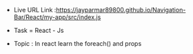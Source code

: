 - Live URL Link :https://jayparmar89800.github.io/Navigation-Bar/React/my-app/src/index.js

 * Task = React - Js

 - Topic : In react learn the foreach() and props

 